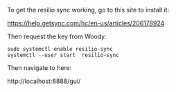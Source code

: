 To get the resilio sync working, go to this site to install it:

https://help.getsync.com/hc/en-us/articles/206178924

Then request the key from Woody.


```
sudo systemctl enable resilio-sync
systemctl --user start  resilio-sync
```


Then navigate to here:

http://localhost:8888/gui/

